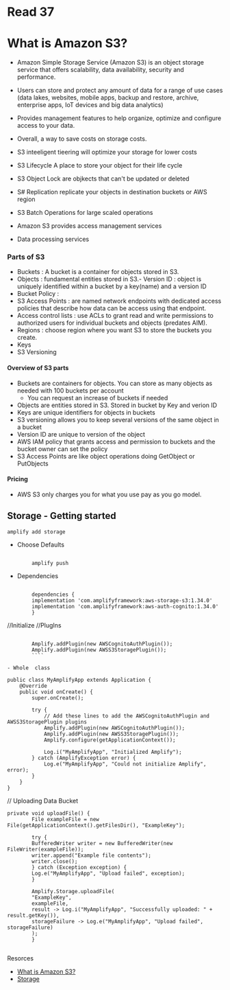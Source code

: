# Read 37

# What is Amazon S3?

- Amazon Simple Storage Service (Amazon S3) is an object storage service that offers scalability, data availability, security and performance.
- Users can store and protect any amount of data for a range of use cases (data lakes, websites, mobile apps, backup and restore, archive, enterprise apps, IoT devices and big data analytics)
- Provides management features to help organize, optimize and configure access to your data.

- Overall, a way to save costs on storage costs.
- S3 inteeligent tieering will optimize your storage for lower costs
- S3 Lifecycle A place to store your object for their life cycle
- S3 Object Lock are objkects that can't be updated or deleted
- S# Replication replicate your objects in destination buckets or AWS region
- S3 Batch Operations  for large scaled operations
- Amazon S3 provides access management services
- Data processing services

### Parts of S3

- Buckets : A bucket is a container for objects stored in S3.
- Objects : fundamental entities stored in S3.- Version ID : object is uniquely identified within a bucket by a key(name) and a version ID
- Bucket Policy : 
- S3 Access Points : are named network endpoints with dedicated access policies that describe how data can be access using that endpoint.
- Access control lists : use ACLs to grant read and write permissions to authorized users for individual buckets and objects (predates AIM).
- Regions : choose region where you want S3 to store the buckets you create.
- Keys
- S3 Versioning

#### Overview of S3 parts

- Buckets are containers for objects. You can store as many objects as needed with 100 buckets per account
    - You can request an increase of buckets if needed
- Objects are entities stored in S3. Stored in bucket by Key  and verion ID
- Keys are unique identifiers for objects in buckets
- S3 versioning allows you to keep several versions of the same object in a bucket
- Version ID are unique to version of the object
- AWS IAM policy that grants access and permission to buckets and the bucket owner can set the policy
- S3 Access Points are like object operations doing GetObject or PutObjects

#### Pricing

- AWS S3 only charges you for what you use pay as you go model.


## Storage - Getting started

````
amplify add storage

````

- Choose Defaults
````

        amplify push
````

- Dependencies
````

        dependencies {
        implementation 'com.amplifyframework:aws-storage-s3:1.34.0'
        implementation 'com.amplifyframework:aws-auth-cognito:1.34.0'
        }
````

//Initialize
//PlugIns
````

        Amplify.addPlugin(new AWSCognitoAuthPlugin());
        Amplify.addPlugin(new AWSS3StoragePlugin());
        ````

- Whole  class

public class MyAmplifyApp extends Application {
    @Override
    public void onCreate() {
        super.onCreate();

        try {
            // Add these lines to add the AWSCognitoAuthPlugin and AWSS3StoragePlugin plugins
            Amplify.addPlugin(new AWSCognitoAuthPlugin());
            Amplify.addPlugin(new AWSS3StoragePlugin());
            Amplify.configure(getApplicationContext());

            Log.i("MyAmplifyApp", "Initialized Amplify");
        } catch (AmplifyException error) {
            Log.e("MyAmplifyApp", "Could not initialize Amplify", error);
        }
    }
}
````

// Uploading Data Bucket

````
private void uploadFile() {
        File exampleFile = new File(getApplicationContext().getFilesDir(), "ExampleKey");

        try {
        BufferedWriter writer = new BufferedWriter(new FileWriter(exampleFile));
        writer.append("Example file contents");
        writer.close();
        } catch (Exception exception) {
        Log.e("MyAmplifyApp", "Upload failed", exception);
        }

        Amplify.Storage.uploadFile(
        "ExampleKey",
        exampleFile,
        result -> Log.i("MyAmplifyApp", "Successfully uploaded: " + result.getKey()),
        storageFailure -> Log.e("MyAmplifyApp", "Upload failed", storageFailure)
        );
        }


````

 Resorces
- [What is Amazon S3?](https://docs.aws.amazon.com/AmazonS3/latest/userguide/Welcome.html#S3Features)
- [Storage](https://docs.amplify.aws/lib/storage/getting-started/q/platform/android/#provision-backend-storage)


